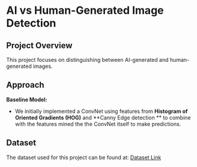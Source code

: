 # AI vs Human-Generated Image Detection

## Project Overview
This project focuses on distinguishing between AI-generated and human-generated images.

## Approach
**Baseline Model:**
   - We initially implemented a ConvNet  using  features from **Histogram of Oriented Gradients (HOG)** and **Canny Edge detection **  to combine with the features mined the the ConvNet itself to make predictions.

## Dataset
The dataset used for this project can be found at: [Dataset Link](https://www.kaggle.com/datasets/alessandrasala79/ai-vs-human-generated-dataset)  
